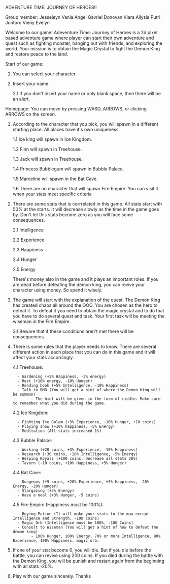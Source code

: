 ADVENTURE TIME: JOURNEY OF HEROES!!

Group member:
Jesseleyn Vania Angel
Gavriel Donovan
Kiara Allysia Putri Juntoro
Vieny Evelyn

Welcome to our game! Adeventure Time: Journey of Heroes is a 2d pixel based adventure game where player can start their own adventure and quest such as fighting monster, hanging out with friends, and exploring the world. Your mission is to obtain the Magic Crystal to fight the Demon King and restore peace to the land.

Start of our game:
1. You can select your character.
2. Insert your name.

   2.1 If you don't insert your name or only blank space, then there will be an alert.

Homepage:
You can move by pressing WASD, ARROWS, or clicking ARROWS on the screen.

1. According to the character that you pick, you will spawn in a different starting place. All places have it's own uniqueness.
   
   1.1 Ice king will spawn in Ice Kingdom.
   
   1.2 Finn will spawn in Treehouse.
   
   1.3 Jack will spawn in Treehouse.
   
   1.4 Princess Bubblegum will spawn in Bubble Palace.
   
   1.5 Marceline will spawn in the Bat Cave.
   
   1.6 There are no character that will spawn Fire Empire. You can visit it when your stats meet specific criteria

2. There are some stats that is corrrelated in this game. All stats start with 50% at the starts. It will decrease slowly as the time in the game goes by. Don't let this stats become zero as you will face some consequences.
   
   2.1 Intelligence
   
   2.2 Experience
   
   2.3 Happiness
   
   2.4 Hunger
   
   2.5 Energy
   
   There's money also in the game and it plays an important roles. If you are dead before defeating the demon king, you can revive your character using money. So spend it wisely.
   
3. The game will start with the explanation of the quest. The Demon King has created chaos all around the OOO. You are chosen as the hero to defeat it. To defeat it you need to obtain the magic crystal and to do that you have to do several quest and task. Your first task will be meeting the wiseman in the Fire Empire.
   
   3.1 Beware that if these conditions aren't met there will be consequences.
   
4. There is some rules that the player needs to know. There are several different action in each place that you can do in this game and it will affect your stats accordingly.
   
   4.1 Treehouse:
   
         - Gardening (+5% Happiness, -5% energy)
         - Rest (+10% energy, -10% Hunger)
         - Reading book (+5% Intelligence, -10% Happiness)
         - Talk to BMO (You will get a hint of where the Demon King will be summon)
               - The hint will be given in the form of riddle. Make sure to remember what you did during the game.


   4.2 Ice Kingdom:
   
         - Fighting Ice Golem (+3% Experience, -10% Hunger, +10 coins)
         - Playing snow (+10% happiness, -5% Energy)
         - Meditation (All stats increased 1%)

   4.3 Bubble Palace:
   
         - Working (+20 coins, +3% Experience, -10% Happiness)
         - Research (+30 coins, +20% Intelligence, -5% Energy)
         - Helping Royals (+100 coins, Decrease all stats 20%)
         - Tavern (-10 coins, +10% Happiness, +5% Hunger)

   4.4 Bat Cave:
   
         - Dungeons (+5 coins, +20% Experience, +5% Happiness, -20% Energy, -20% Hunger)
         - Stargazing (+3% Energy)
         - Have a meal (+3% Hunger, -5 coins)

   4.5 Fire Empire (Happiness must be 100%):
   
         - Buying Potion (It will make your stats to the max except Intelligence and Strength, -100 coins)
         - Magic Orb (Intelligence must be 100%, -100 Coins)
         - Consult to Wiseman (You will get a hint of how to defeat the demon king)
               - 100% Hunger, 100% Energy, 70% or more Intelligence, 80% Experience, 100% Happiness, magic orb.
               
5. If one of your stat become 0, you will die. But if you die before the battle, you can revive using 200 coins. If you died during the battle with the Demon King, you will be punish and restart again from the beginning with all stats -20%.
   
6. Play with our game sincerely. Thanks
   
         
